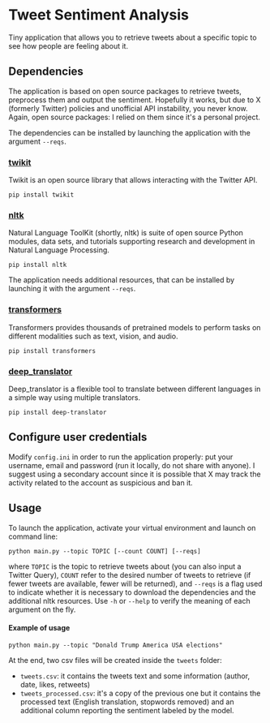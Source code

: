 # Tweet Sentiment Analysis
Tiny application that allows you to retrieve tweets about a specific topic to see how people are feeling about it.

## Dependencies
The application is based on open source packages to retrieve tweets, preprocess them and output the sentiment. Hopefully it works, but due to X (formerly Twitter) policies and unofficial API instability, you never know. Again, open source packages: I relied on them since it's a personal project. 

The dependencies can be installed by launching the application with the argument ```--reqs```.

### [twikit](https://github.com/d60/twikit)
Twikit is an open source library that allows interacting with the Twitter API.
```
pip install twikit
```

### [nltk](https://github.com/nltk/nltk)
Natural Language ToolKit (shortly, nltk) is suite of open source Python modules, data sets, and tutorials supporting research and development in Natural Language Processing.
```
pip install nltk
```
The application needs additional resources, that can be installed by launching it with the argument ```--reqs```.

### [transformers](https://github.com/huggingface/transformers)
Transformers provides thousands of pretrained models to perform tasks on different modalities such as text, vision, and audio.
```
pip install transformers
```

### [deep_translator](https://github.com/nidhaloff/deep-translator)
Deep_translator is a flexible tool to translate between different languages in a simple way using multiple translators.
```
pip install deep-translator
```

## Configure user credentials
Modify ```config.ini``` in order to run the application properly: put your username, email and password (run it locally, do not share with anyone). I suggest using a secondary account since it is possible that X may track the activity related to the account as suspicious and ban it.

## Usage
To launch the application, activate your virtual environment and launch on command line:
```
python main.py --topic TOPIC [--count COUNT] [--reqs]
```
where ```TOPIC``` is the topic to retrieve tweets about (you can also input a Twitter Query), ```COUNT``` refer to the desired number of tweets to retrieve (if fewer tweets are available, fewer will be returned), and ```--reqs``` is a flag used to indicate whether it is necessary to download the dependencies and the additional nltk resources. Use ```-h``` or ```--help``` to verify the meaning of each argument on the fly.

#### Example of usage
```
python main.py --topic "Donald Trump America USA elections"
```

At the end, two csv files will be created inside the ```tweets``` folder:
* ```tweets.csv```: it contains the tweets text and some information (author, date, likes, retweets)
* ```tweets_processed.csv```: it's a copy of the previous one but it contains the processed text (English translation, stopwords removed) and an additional column reporting the sentiment labeled by the model.